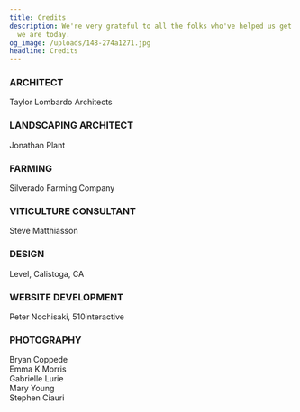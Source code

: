 ```yaml
---
title: Credits
description: We're very grateful to all the folks who've helped us get to where
  we are today.
og_image: /uploads/148-274a1271.jpg
headline: Credits
---
```

### ARCHITECT

Taylor Lombardo Architects

### LANDSCAPING ARCHITECT

Jonathan Plant

### FARMING

Silverado Farming Company

### VITICULTURE CONSULTANT

Steve Matthiasson

### DESIGN

Level, Calistoga, CA

### WEBSITE DEVELOPMENT

Peter Nochisaki, 510interactive

### PHOTOGRAPHY

Bryan Coppede\
Emma K Morris\
Gabrielle Lurie\
Mary Young\
Stephen Ciauri